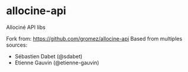 allocine-api
============

Allociné API libs

Fork from: https://github.com/gromez/allocine-api
Based from multiples sources:
- Sébastien Dabet (@sdabet)
- Etienne Gauvin (@etienne-gauvin)


